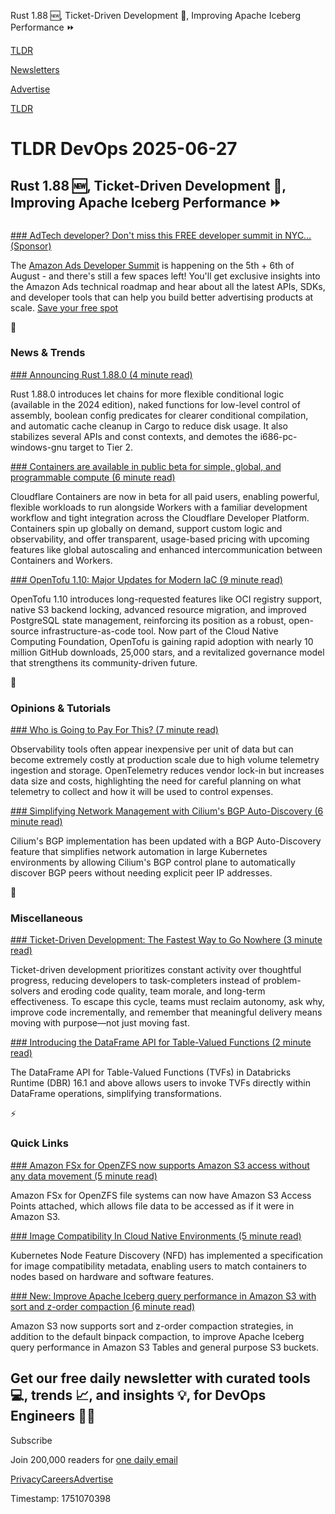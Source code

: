 Rust 1.88 🆕, Ticket-Driven Development 🎫, Improving Apache Iceberg Performance ⏩

[TLDR](/)

[Newsletters](/newsletters)

[Advertise](https://advertise.tldr.tech/)

[TLDR](/)

# TLDR DevOps 2025-06-27

## Rust 1.88 🆕, Ticket-Driven Development 🎫, Improving Apache Iceberg Performance ⏩

### 

[### AdTech developer? Don't miss this FREE developer summit in NYC… (Sponsor)](https://amazonadsdevelopersummit2025.splashthat.com/?utm_source=tldr&amp;utm_medium=email&amp;utm_campaign=devsummit2025&amp;utm_id=june&amp;utm_content=agenda)

The [Amazon Ads Developer Summit](https://amazonadsdevelopersummit2025.splashthat.com/?utm_source=tldr&utm_medium=email&utm_campaign=devsummit2025&utm_id=june&utm_content=agenda) is happening on the 5th + 6th of August - and there's still a few spaces left! You'll get exclusive insights into the Amazon Ads technical roadmap and hear about all the latest APIs, SDKs, and developer tools that can help you build better advertising products at scale. [Save your free spot](https://amazonadsdevelopersummit2025.splashthat.com/?utm_source=tldr&utm_medium=email&utm_campaign=devsummit2025&utm_id=june&utm_content=agenda)

📱

### News & Trends

[### Announcing Rust 1.88.0 (4 minute read)](https://blog.rust-lang.org/2025/06/26/Rust-1.88.0/?utm_source=tldrdevops)

Rust 1.88.0 introduces let chains for more flexible conditional logic (available in the 2024 edition), naked functions for low-level control of assembly, boolean config predicates for clearer conditional compilation, and automatic cache cleanup in Cargo to reduce disk usage. It also stabilizes several APIs and const contexts, and demotes the i686-pc-windows-gnu target to Tier 2.

[### Containers are available in public beta for simple, global, and programmable compute (6 minute read)](https://blog.cloudflare.com/containers-are-available-in-public-beta-for-simple-global-and-programmable/?utm_source=tldrdevops)

Cloudflare Containers are now in beta for all paid users, enabling powerful, flexible workloads to run alongside Workers with a familiar development workflow and tight integration across the Cloudflare Developer Platform. Containers spin up globally on demand, support custom logic and observability, and offer transparent, usage-based pricing with upcoming features like global autoscaling and enhanced intercommunication between Containers and Workers.

[### OpenTofu 1.10: Major Updates for Modern IaC (9 minute read)](https://spacelift.io/blog/opentofu-1-10-major-updates-for-modern-iac?utm_source=tldrdevops)

OpenTofu 1.10 introduces long-requested features like OCI registry support, native S3 backend locking, advanced resource migration, and improved PostgreSQL state management, reinforcing its position as a robust, open-source infrastructure-as-code tool. Now part of the Cloud Native Computing Foundation, OpenTofu is gaining rapid adoption with nearly 10 million GitHub downloads, 25,000 stars, and a revitalized governance model that strengthens its community-driven future.

🚀

### Opinions & Tutorials

[### Who is Going to Pay For This? (7 minute read)](https://www.adatosystems.com/2025/02/10/who-the-hell-is-going-to-pay-for-this/?utm_source=tldrdevops)

Observability tools often appear inexpensive per unit of data but can become extremely costly at production scale due to high volume telemetry ingestion and storage. OpenTelemetry reduces vendor lock-in but increases data size and costs, highlighting the need for careful planning on what telemetry to collect and how it will be used to control expenses.

[### Simplifying Network Management with Cilium's BGP Auto-Discovery (6 minute read)](https://medium.com/@nachyu4/simplifying-network-management-with-ciliums-bgp-auto-discovery-c89e55096078?utm_source=tldrdevops)

Cilium's BGP implementation has been updated with a BGP Auto-Discovery feature that simplifies network automation in large Kubernetes environments by allowing Cilium's BGP control plane to automatically discover BGP peers without needing explicit peer IP addresses.

🎁

### Miscellaneous

[### Ticket-Driven Development: The Fastest Way to Go Nowhere (3 minute read)](https://thecynical.dev/posts/ticket-driven-development/?utm_source=tldrdevops)

Ticket-driven development prioritizes constant activity over thoughtful progress, reducing developers to task-completers instead of problem-solvers and eroding code quality, team morale, and long-term effectiveness. To escape this cycle, teams must reclaim autonomy, ask why, improve code incrementally, and remember that meaningful delivery means moving with purpose—not just moving fast.

[### Introducing the DataFrame API for Table-Valued Functions (2 minute read)](https://www.databricks.com/blog/introducing-dataframe-api-table-valued-functions?utm_source=tldrdevops)

The DataFrame API for Table-Valued Functions (TVFs) in Databricks Runtime (DBR) 16.1 and above allows users to invoke TVFs directly within DataFrame operations, simplifying transformations.

⚡️

### Quick Links

[### Amazon FSx for OpenZFS now supports Amazon S3 access without any data movement (5 minute read)](https://aws.amazon.com/blogs/aws/amazon-fsx-for-openzfs-now-supports-amazon-s3-access-without-any-data-movement/?utm_source=tldrdevops)

Amazon FSx for OpenZFS file systems can now have Amazon S3 Access Points attached, which allows file data to be accessed as if it were in Amazon S3.

[### Image Compatibility In Cloud Native Environments (5 minute read)](https://kubernetes.io/blog/2025/06/25/image-compatibility-in-cloud-native-environments/?utm_source=tldrdevops)

Kubernetes Node Feature Discovery (NFD) has implemented a specification for image compatibility metadata, enabling users to match containers to nodes based on hardware and software features.

[### New: Improve Apache Iceberg query performance in Amazon S3 with sort and z-order compaction (6 minute read)](https://aws.amazon.com/blogs/aws/new-improve-apache-iceberg-query-performance-in-amazon-s3-with-sort-and-z-order-compaction/?utm_source=tldrdevops)

Amazon S3 now supports sort and z-order compaction strategies, in addition to the default binpack compaction, to improve Apache Iceberg query performance in Amazon S3 Tables and general purpose S3 buckets.

## Get our free daily newsletter with curated tools 💻, trends 📈, and insights 💡, for DevOps Engineers 👨‍💻

Subscribe

Join 200,000 readers for [one daily email](/api/latest/devops)

[Privacy](/privacy)[Careers](https://jobs.ashbyhq.com/tldr.tech)[Advertise](/devops/advertise)

Timestamp: 1751070398